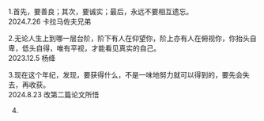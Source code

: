 1.首先，要善良；其次，要诚实；最后，永远不要相互遗忘。
</br>
2024.7.26 卡拉马佐夫兄弟

2.无论人生上到哪一层台阶，阶下有人在仰望你，阶上亦有人在俯视你，你抬头自卑，低头自得，唯有平视，才能看见真实的自己。
</br>2023.12.5 杨绛

3.现在这个年纪，发现，要获得什么，不是一味地努力就可以得到的，要先会失去，再收获。
</br> 2024.8.23 改第二篇论文所悟

4.
